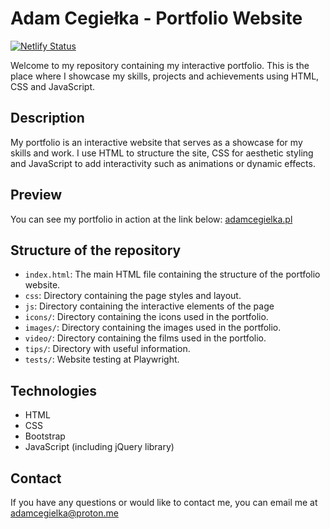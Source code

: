 # Adam Cegiełka - Portfolio Website
[![Netlify Status](https://api.netlify.com/api/v1/badges/98de4924-0ce5-4cf8-9975-2fe1e11ece99/deploy-status)](https://app.netlify.com/sites/adamcegielka/deploys)

Welcome to my repository containing my interactive portfolio. This is the place where I showcase my skills, projects and achievements using HTML, CSS and JavaScript.

## Description

My portfolio is an interactive website that serves as a showcase for my skills and work. I use HTML to structure the site, CSS for aesthetic styling and JavaScript to add interactivity such as animations or dynamic effects.

## Preview

You can see my portfolio in action at the link below:
[adamcegielka.pl](https://adamcegielka.pl/)

## Structure of the repository

- `index.html`: The main HTML file containing the structure of the portfolio website.
- `css`: Directory containing the page styles and layout.
- `js`: Directory containing the interactive elements of the page
- `icons/`: Directory containing the icons used in the portfolio.
- `images/`: Directory containing the images used in the portfolio.
- `video/`: Directory containing the films  used in the portfolio.
- `tips/`: Directory with useful information.
- `tests/`: Website testing at Playwright.

## Technologies

- HTML
- CSS
- Bootstrap
- JavaScript (including jQuery library)

## Contact

If you have any questions or would like to contact me, you can email me at adamcegielka@proton.me
